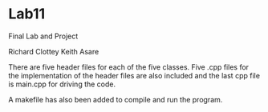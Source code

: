 # Lab11
Final Lab and Project

Richard Clottey
Keith Asare

There are five header files for each of the five classes. Five .cpp files for the implementation of the header files are also included and the last cpp file
is main.cpp for driving the code.

A makefile has also been added to compile and run the program.
